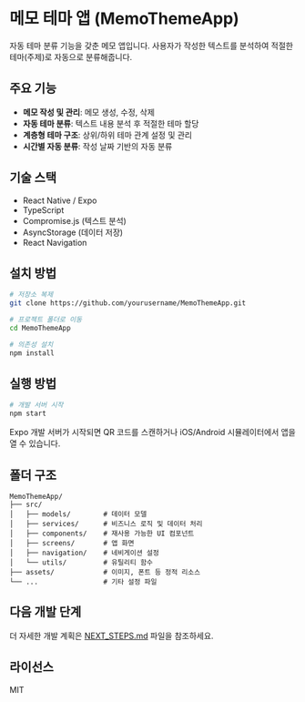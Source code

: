 # 메모 테마 앱 (MemoThemeApp)

자동 테마 분류 기능을 갖춘 메모 앱입니다. 사용자가 작성한 텍스트를 분석하여 적절한 테마(주제)로 자동으로 분류해줍니다.

## 주요 기능

- **메모 작성 및 관리**: 메모 생성, 수정, 삭제
- **자동 테마 분류**: 텍스트 내용 분석 후 적절한 테마 할당
- **계층형 테마 구조**: 상위/하위 테마 관계 설정 및 관리
- **시간별 자동 분류**: 작성 날짜 기반의 자동 분류

## 기술 스택

- React Native / Expo
- TypeScript
- Compromise.js (텍스트 분석)
- AsyncStorage (데이터 저장)
- React Navigation

## 설치 방법

```bash
# 저장소 복제
git clone https://github.com/yourusername/MemoThemeApp.git

# 프로젝트 폴더로 이동
cd MemoThemeApp

# 의존성 설치
npm install
```

## 실행 방법

```bash
# 개발 서버 시작
npm start
```

Expo 개발 서버가 시작되면 QR 코드를 스캔하거나 iOS/Android 시뮬레이터에서 앱을 열 수 있습니다.

## 폴더 구조

```
MemoThemeApp/
├── src/
│   ├── models/        # 데이터 모델
│   ├── services/      # 비즈니스 로직 및 데이터 처리
│   ├── components/    # 재사용 가능한 UI 컴포넌트
│   ├── screens/       # 앱 화면
│   ├── navigation/    # 네비게이션 설정
│   └── utils/         # 유틸리티 함수
├── assets/            # 이미지, 폰트 등 정적 리소스
└── ...                # 기타 설정 파일
```

## 다음 개발 단계

더 자세한 개발 계획은 [NEXT_STEPS.md](./NEXT_STEPS.md) 파일을 참조하세요.

## 라이선스

MIT
